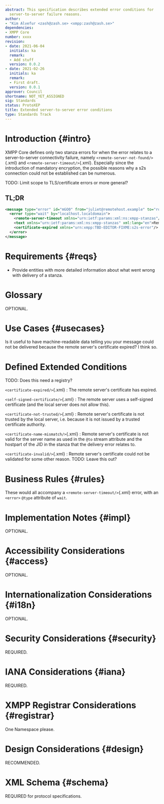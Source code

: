 ```yaml
---
abstract: This specification describes extended error conditions for
  server-to-server failure reasons.
author:
- "Kim Alvefur <zash@zash.se> <xmpp:zash@zash.se>"
dependencies:
- XMPP Core
number: xxxx
revision:
- date: 2021-06-04
  initials: ka
  remark:
  - Add stuff
  version: 0.0.2
- date: 2021-02-26
  initials: ka
  remark:
  - First draft.
  version: 0.0.1
approver: Council
shortname: NOT_YET_ASSIGNED
sig: Standards
status: ProtoXEP
title: Extended server-to-server error conditions
type: Standards Track
---
```


# Introduction {#intro}

XMPP Core defines only two stanza errors for when the error relates to a
server-to-server connectivity failure, namely `<remote-server-not-found/>`{.xml} and
`<remote-server-timeout/>`{.xml}. Especially since the introduction of
mandatory encryption, the possible reasons why a s2s connection could
not be established can be numerous.

TODO: Limit scope to TLS/certificate errors or more general?

## TL;DR

``` xml
<message type="error" id="mGO0" from="juliet@remotehost.example" to="romeo@localhost.localdomain">
  <error type="wait" by="localhost.localdomain">
    <remote-server-timeout xmlns="urn:ietf:params:xml:ns:xmpp-stanzas"/>
    <text xmlns="urn:ietf:params:xml:ns:xmpp-stanzas" xml:lang="en">Remote server's certificate has expired</text>
    <certificate-expired xmlns="urn:xmpp:TBD-EDITOR-FIXME:s2s-error"/>
  </error>
</message>
```

# Requirements {#reqs}

-   Provide entities with more detailed information about what went
    wrong with delivery of a stanza.

# Glossary

OPTIONAL.

# Use Cases {#usecases}

Is it useful to have machine-readable data telling you your message
could not be delivered because the remote server's certificate expired?
I think so.

# Defined Extended Conditions

TODO: Does this need a registry?

`<certificate-expired/>`{.xml}
:   The remote server's certificate has expired.

`<self-signed-certificate/>`{.xml}
:   The remote server uses a self-signed certificate (and the local
    server does not allow this).

`<certificate-not-trusted/>`{.xml}
:   Remote server's certificate is not trusted by the local server, i.e.
    because it is not issued by a trusted certificate authority.

`<certificate-name-mismatch/>`{.xml}
:   Remote server's certificate is not valid for the server name as used
    in the `@to` stream attribute and the hostpart of the JID in the
    stanza that the delivery error relates to.

`<certificate-invalid/>`{.xml}
:   Remote server's certificate could not be validated for some other
    reason. TODO: Leave this out?

# Business Rules {#rules}

These would all accompany a `<remote-server-timeout/>`{.xml} error, with
an `<error>` `@type` attribute of `wait`.

# Implementation Notes {#impl}

OPTIONAL.

# Accessibility Considerations {#access}

OPTIONAL.

# Internationalization Considerations {#i18n}

OPTIONAL.

# Security Considerations {#security}

REQUIRED.

# IANA Considerations {#iana}

REQUIRED.

# XMPP Registrar Considerations {#registrar}

One Namespace please.

# Design Considerations {#design}

RECOMMENDED.

# XML Schema {#schema}

REQUIRED for protocol specifications.
